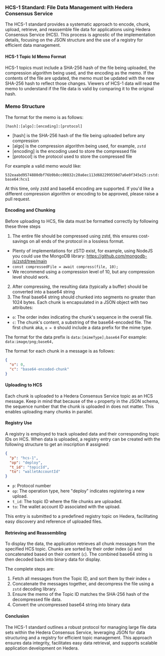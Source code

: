 ### HCS-1 Standard: File Data Management with Hedera Consensus Service

The HCS-1 standard provides a systematic approach to encode, chunk, upload, retrieve, and reassemble file data for applications using Hedera Consensus Service (HCS). This process is agnostic of the implementation details, focusing on the JSON structure and the use of a registry for efficient data management.

#### HCS-1 Topic Id Memo Format
 HCS-1 topics must include a SHA-256 hash of the file being uploaded, the compression algorithm being used, and the encoding as the memo. If the contents of the file are updated, the memo must be updated with the new SHA-256 hash to reflect those changes. Viewers of HCS-1 data will read the memo to understand if the file data is valid by comparing it to the original hash.

 ### Memo Structure

 The format for the memo is as follows:

 ```[hash]:[algo]:[encoding]:[protocol]```

 - [hash] is the SHA-256 hash of the file being uploaded before any compression
 - [algo] is the compression algorithm being used, for example, `zstd`
 - [encoding] is the encoding used to store the compressed file
 - [protocol] is the protocol used to store the compressed file

 For example a valid memo would like:

 ```532eaabd9574880dbf76b9b8cc00832c20a6ec113d682299550d7a6e0f345e25:zstd:base64:hcs1```

 At this time, only zstd and base64 encoding are supported. If you'd like a different compression algorithm or encoding to be approved, please raise a pull request.

#### Encoding and Chunking

Before uploading to HCS, file data must be formatted correctly by following these three steps

1. The entire file should be compressed using zstd, this ensures cost-savings on all ends of the protocol in a lossless format.
  - Plenty of implementations for zSTD exist, for example, using NodeJS you could use the MongoDB library: https://github.com/mongodb-js/zstd/tree/main
  - ``` const compressedFile = await compress(file, 10);  ```
  - We recommend using a compression level of 10, but any compression level should work.
2. After compressing, the resulting data (typically a buffer) should be converted into a base64 string
3. The final base64 string should chunked into segments no greater than 1024 bytes. Each chunk is encapsulated in a JSON object with two attributes:

- `o`: The order index indicating the chunk's sequence in the overall file.
- `c`: The chunk's content, a substring of the base64-encoded file. The first chunk aka, `o = 0` should include a data prefix for the mime type.

The format for the data prefix is
```data:[mimeType];base64```
For example:
```data:image/png;base64,```

The format for each chunk in a message is as follows:
```json
{
  "o": 0,
  "c": "base64-encoded-chunk"
}
```

#### Uploading to HCS

Each chunk is uploaded to a Hedera Consensus Service topic as an HCS message. Keep in mind that because of the `o` property in the JSON schema, the sequence number that the chunk is uploaded in does not matter. This enables uploading many chunks in parallel.

#### Registry Use

A registry is employed to track uploaded data and their corresponding topic IDs on HCS. When data is uploaded, a registry entry can be created with the following structure to get an inscription # assigned:

```json
{
  "p": "hcs-1",
  "op": "deploy",
  "t_id": "topicId",
  "to": "walletAccountId"
}
```

- `p`: Protocol number
- `op`: The operation type, here "deploy" indicates registering a new upload.
- `t_id`: The topic ID where the file chunks are uploaded.
- `to`: The wallet account ID associated with the upload.

This entry is submitted to a predefined registry topic on Hedera, facilitating easy discovery and reference of uploaded files.

#### Retrieving and Reassembling

To display the data, the application retrieves all chunk messages from the specified HCS topic. Chunks are sorted by their order index (`o`) and concatenated based on their content (`c`). The combined base64 string is then decoded back into binary data for display.

The complete steps are:
1. Fetch all messages from the Topic ID, and sort them by their index `o`
2. Concatenate the messages together, and decompress the file using a `zstd` decoding library.
3. Ensure the memo of the Topic ID matches the SHA-256 hash of the decompressed file data.
4. Convert the uncompressed base64 string into binary data

#### Conclusion

The HCS-1 standard outlines a robust protocol for managing large file data sets within the Hedera Consensus Service, leveraging JSON for data structuring and a registry for efficient topic management. This approach ensures data integrity, facilitates easy data retrieval, and supports scalable application development on Hedera.